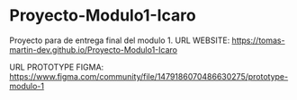 # Proyecto-Modulo1-Icaro
Proyecto para de entrega final del modulo 1.
URL WEBSITE: https://tomas-martin-dev.github.io/Proyecto-Modulo1-Icaro

URL PROTOTYPE FIGMA: https://www.figma.com/community/file/1479186070486630275/prototype-modulo-1
